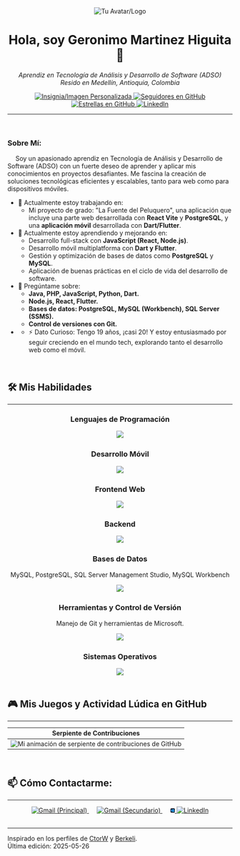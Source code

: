 <div align="center">
  <img width="150" src="https://github.com/user-attachments/assets/fae54e71-c962-4868-ad16-f727a0593d00" alt="Tu Avatar/Logo" />
  <h1>Hola, soy Geronimo Martinez Higuita 👋</h1>
</div>

<div align="center">
  <p>
    <em>Aprendiz en Tecnología de Análisis y Desarrollo de Software (ADSO)</em>
    <br />
    <em>Resido en Medellín, Antioquia, Colombia</em>
  </p>

  <a href="https://github.com/Velsty">
    <img src="" alt="Insignia/Imagen Personalizada" /> </a>
  <a href="https://github.com/Velsty">
    <img src="https://img.shields.io/github/followers/Velsty?label=Seguir&style=social" alt="Seguidores en GitHub"/>
  </a>
  <a href="https://github.com/Velsty?tab=repositories">
    <img src="https://img.shields.io/github/stars/Velsty?style=social" alt="Estrellas en GitHub"/>
  </a>
  <a href="https://www.linkedin.com/in/ger%C3%B3nimo-mart%C3%ADnez-higuita-847430368/">
    <img src="https://img.shields.io/badge/-LinkedIn-blue?style=flat-square&logo=Linkedin&logoColor=white" alt="LinkedIn"/>
  </a>
</div>

---
&emsp;
<h3 align="left">Sobre Mí:</h3>

&emsp;
Soy un apasionado aprendiz en Tecnología de Análisis y Desarrollo de Software (ADSO) con un fuerte deseo de aprender y aplicar mis conocimientos en proyectos desafiantes. Me fascina la creación de soluciones tecnológicas eficientes y escalables, tanto para web como para dispositivos móviles.

- 🔭 Actualmente estoy trabajando en:
    - Mi proyecto de grado: "La Fuente del Peluquero", una aplicación que incluye una parte web desarrollada con **React Vite** y **PostgreSQL**, y una **aplicación móvil** desarrollada con **Dart/Flutter**.
- 🌱 Actualmente estoy aprendiendo y mejorando en:
    - Desarrollo full-stack con **JavaScript (React, Node.js)**.
    - Desarrollo móvil multiplatforma con **Dart y Flutter**.
    - Gestión y optimización de bases de datos como **PostgreSQL** y **MySQL**.
    - Aplicación de buenas prácticas en el ciclo de vida del desarrollo de software.
- 💬 Pregúntame sobre:
    - **Java, PHP, JavaScript, Python, Dart.**
    - **Node.js, React, Flutter.**
    - **Bases de datos: PostgreSQL, MySQL (Workbench), SQL Server (SSMS).**
    - **Control de versiones con Git.**
-   - ⚡ Dato Curioso: Tengo 19 años, ¡casi 20! Y estoy entusiasmado por seguir creciendo en el mundo tech, explorando tanto el desarrollo web como el móvil.

&emsp;

## 🛠️ Mis Habilidades
---

<div align="center">
  <h3>Lenguajes de Programación</h3>
  <img src="https://skillicons.dev/icons?i=java,php,js,python,dart"/>
</div>

<div align="center">
  <h3>Desarrollo Móvil</h3>
  <img src="https://skillicons.dev/icons?i=flutter,dart"/>
</div>

<div align="center">
  <h3>Frontend Web</h3>
  <img src="https://skillicons.dev/icons?i=react,vite,html,css,js"/>
</div>

<div align="center">
  <h3>Backend</h3>
  <img src="https://skillicons.dev/icons?i=nodejs"/>
</div>

<div align="center">
  <h3>Bases de Datos</h3>
  <p>MySQL, PostgreSQL, SQL Server Management Studio, MySQL Workbench</p>
  <img src="https://skillicons.dev/icons?i=mysql,postgres,sqlserver"/>
</div>

<div align="center">
  <h3>Herramientas y Control de Versión</h3>
  <p>Manejo de Git y herramientas de Microsoft.</p>
  <img src="https://skillicons.dev/icons?i=git,github,vscode,visualstudio"/> </div>

<div align="center">
  <h3>Sistemas Operativos</h3>
  <img src="https://skillicons.dev/icons?i=windows,linux"/> </div>

<br>

## 🎮 Mis Juegos y Actividad Lúdica en GitHub
---

<div align="center">

| Serpiente de Contribuciones                                                                                               |
| ------------------------------------------------------------------------------------------------------------------------- |
| ![Mi animación de serpiente de contribuciones de GitHub](https://github.com/user-attachments/assets/767354e9-fe1e-4009-b421-2f49388bfda5) |

</div>

<br>

## 📫 Cómo Contactarme:
---
<div align="center">
  <a href="mailto:mrgerito@gmail.com" title="Correo Principal: mrgerito@gmail.com">
    <img src="https://skillicons.dev/icons?i=gmail" alt="Gmail (Principal)"/>
  </a> &emsp;
  <a href="mailto:mhgeronimo8@gmail.com" title="Correo Secundario: mhgeronimo8@gmail.com">
    <img src="https://skillicons.dev/icons?i=gmail" alt="Gmail (Secundario)"/>
  </a> &emsp;
  <a href="mailto:geronimomh08@hotmail.com" title="Correo Hotmail: geronimomh08@hotmail.com">
    <img src="https://raw.githubusercontent.com/LelouchFR/skill-icons/main/assets/outlook-auto.svg" alt="Outlook (Hotmail)" width="10px" />
  <a href="https://www.linkedin.com/in/ger%C3%B3nimo-mart%C3%ADnez-higuita-847430368/" target="_blank" rel="noopener noreferrer" title="Perfil de LinkedIn">
    <img src="https://skillicons.dev/icons?i=linkedin" alt="LinkedIn"/>
  </a>
</div>
<br>

---
Inspirado en los perfiles de [CtorW](https://github.com/CtorW) y [Berkeli](https://github.com/Berkeli).
<br>
Última edición: 2025-05-26
